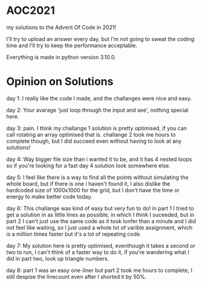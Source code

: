 # AOC2021
my solutions to the Advent Of Code in 2021!

I'll try to upload an answer every day, but I'm not going to sweat the coding time and I'll try to keep the performance acceptable.

Everything is made in python version 3.10.0.

# Opinion on Solutions
day 1: I really like the code I made, and the challanges were nice and easy.

day 2: Your avarage 'just loop through the input and see', nothing special here.

day 3: pain. I think my challange 1 solution is pretty optimised, if you can call rotating an array optimised that is. challange 2 took me hours to complete though, but I did 
succeed even without having to look at any solutions!

day 4: Way bigger file size than i wanted it to be, and it has 4 nested loops so if you're looking for a fast day 4 solution look somewhere else.

day 5: I feel like there is a way to find all the points without simulating the whole board, but if there is one i haven't found it, I also dislike the hardcoded size of 1000x1000 for the grid, but I don't have the time or energy to make better code today.

day 6: This challange was kind of easy but very fun to do! in part 1 I tried to get a solution in as little lines as possible, in which I think I suceeded, but in part 2 I can't just use the same code as it took lonfer than a minute and I did not feel like waiting, so I just used a whole lot of varible assignment, which is a million times faster but it's a lot of repeating code.

day 7: My solution here is pretty optimised, eventhough it takes a second or two to run, I can't think of a faster way to do it, if you're wandering what I did in part two, look up triangle numbers.

day 8: part 1 was an easy one-liner but part 2 took me hours to complete, I still despise the linecount even after I shorted it by 50%.

